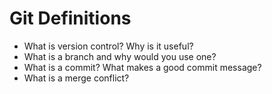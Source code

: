 # Git Definitions


* What is version control?  Why is it useful?
* What is a branch and why would you use one?
* What is a commit? What makes a good commit message?
* What is a merge conflict?